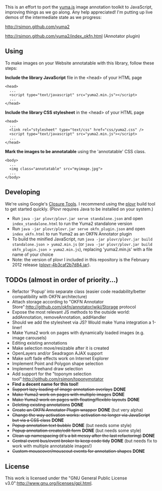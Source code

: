 This is an effort to port the [yuma.js](http://yuma-js.github.com) image annotation toolkit to JavaScript, improving things as we go along. Any help appreciated! I'm putting up live demos of the intermediate state as we progress:

http://rsimon.github.com/yuma2

http://rsimon.github.com/yuma2/index_okfn.html (Annotator plugin)

## Using

To make images on your Website annotatable with this library, follow these steps:

__Include the library JavaScript__ file in the &lt;head&gt; of your HTML page

    <head>
      ...
      <script type="text/javascript" src="yuma2.min.js"></script>
      ...
    </head>

__Include the library CSS stylesheet__ in the &lt;head&gt; of your HTML page

    <head>
      ...
      <link rel="stylesheet" type="text/css" href="css/yuma2.css" />
      <script type="text/javascript" src="yuma2.min.js"></script>
      ...
    </head>  

__Mark the images to be annotatable__ using the 'annotatable' CSS class.

    <body>
      ...
      <img class="annotatable" src="myimage.jpg">
      ...
    </body>

## Developing

We're using Google's [Closure Tools](http://developers.google.com/closure/). I recommend using the [plovr](http://plovr.com/) build tool to get started quickly. (Plovr requires Java to be installed on your system.)

* Run ``java -jar plovr/plovr.jar serve standalone.json`` and open ``index_standalone.html`` to run the Yuma2 standalone version
* Run ``java -jar plovr/plovr.jar serve okfn_plugin.json`` and open ``index_okfn.html`` to run Yuma2 as an OKFN Annotator plugin
* To build the minified JavaScript, run ``java -jar plovr/plovr.jar build standalone.json > yuma2.min.js`` (or ``java -jar plovr/plovr.jar build okfn_plugin.json > yuma2.min.js``), replacing 'yuma2.min.js' with a file name of your choice
* Note: the version of plovr I included in this repository is the February 2012 release ([plovr-4b3caf2b7d84.jar](http://code.google.com/p/plovr/downloads/detail?name=plovr-4b3caf2b7d84.jar&can=2)).

## TODOs (almost in order of priority...)

* Refactor 'Popup' into separate class (easier code readability/better compatibility with OKFN architecture)
* Attach storage according to "OKFN Annotator Store":http://github.com/okfn/annotator/wiki/Storage protocol
* Expose the most relevant JS methods to the outside world: addAnnotation, removeAnnotation, addHandler
* Should we add the stylesheet via JS? Would make Yuma integration a 1-liner!
* Make Yuma2 work on pages with dynamically loaded images (e.g. image carousels)
* Editing existing annotations
* Make selection move/resizable after it is created
* OpenLayers and/or Seadragon AJAX support
* Make soft fade effects work on Internet Explorer
* Implement Point and Polygon shape selection
* Implement freehand draw selection
* Add support for the "toponym selection tool":http://github.com/rsimon/toponymotator
* __Find a decent name for this tool!__
* ~~Support lazy loading of image annotation overlays~~ __DONE__
* ~~Make Yuma2 work on pages with multiple images~~ __DONE__
* ~~Make Yuma2 work on pages with floating/flexible layouts~~ __DONE__
* ~~Deleting existing annotations~~ __DONE__
* ~~Create an OKFN Annotator Plugin wrapper~~ __DONE__ (but very alpha)
* ~~Change the way activation works: activation no longer via JavaScript but via a CSS class~~ __DONE__
* ~~Popup annotation text bubble~~ __DONE__ (but needs some style)
* ~~Popup annotation create/edit form~~ __DONE__ (but needs some style)
* ~~Clean up namespacing (it's a bit messy after the last refactoring)~~ __DONE__
* ~~Central event bus/event broker to keep code tidy~~ __DONE__ (but needs fix to work with multiple annotatable images!)
* ~~Custom mouseover/mouseout events for annotation shapes~~ __DONE__

## License

This work is licensed under the "GNU General Public License v3.0":http://www.gnu.org/licenses/gpl.html.
